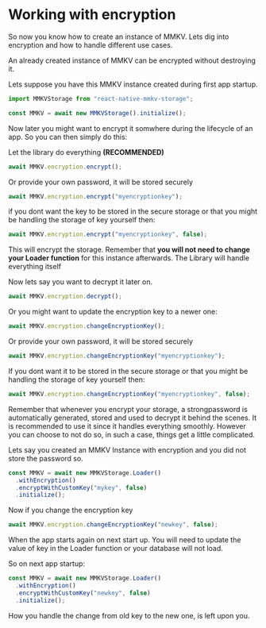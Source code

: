 # Working with encryption

So now you know how to create an instance of MMKV. Lets dig into encryption and how to handle different use cases.

An already created instance of MMKV can be encrypted without destroying it.

Lets suppose you have this MMKV instance created during first app startup.

```js
import MMKVStorage from "react-native-mmkv-storage";

const MMKV = await new MMKVStorage().initialize();
```

Now later you might want to encrypt it somwhere during the lifecycle of an app. So you can then simply do this:

Let the library do everything **(RECOMMENDED)**

```js
await MMKV.encryption.encrypt();
```

Or provide your own password, it will be stored securely

```js
await MMKV.encryption.encrypt("myencryptionkey");
```

if you dont want the key to be stored in the secure storage or that you might be handling the storage of key yourself then:

```js
await MMKV.encryption.encrypt("myencryptionkey", false);
```

This will encrypt the storage. Remember that **you will not need to change your Loader function** for this instance afterwards. The Library will handle everything itself

Now lets say you want to decrypt it later on.

```js
await MMKV.encryption.decrypt();
```

Or you might want to update the encryption key to a newer one:

```js
await MMKV.encryption.changeEncryptionKey();
```

Or provide your own password, it will be stored securely

```js
await MMKV.encryption.changeEncryptionKey("myencryptionkey");
```

If you dont want it to be stored in the secure storage or that you might be handling the storage of key yourself then:

```js
await MMKV.encryption.changeEncryptionKey("myencryptionkey", false);
```

Remember that whenever you encrypt your storage, a strongpassword is automatically generated, stored and used to decrypt it behind the scenes. It is recommended to use it since it handles everything smoothly. However you can choose to not do so, in such a case, things get a little complicated.

Lets say you created an MMKV Instance with encryption and you did not store the password so.

```js
const MMKV = await new MMKVStorage.Loader()
  .withEncryption()
  .encryptWithCustomKey("mykey", false)
  .initialize();
```

Now if you change the encryption key

```js
await MMKV.encryption.changeEncryptionKey("newkey", false);
```

When the app starts again on next start up. You will need to update the value of key in the Loader function or your database will not load.

So on next app startup:

```js
const MMKV = await new MMKVStorage.Loader()
  .withEncryption()
  .encryptWithCustomKey("newkey", false)
  .initialize();
```

How you handle the change from old key to the new one, is left upon you.
